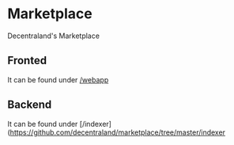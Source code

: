 # Marketplace

Decentraland's Marketplace

## Fronted

It can be found under [/webapp](https://github.com/decentraland/marketplace/tree/master/webapp)

## Backend

It can be found under [/indexer](https://github.com/decentraland/marketplace/tree/master/indexer
